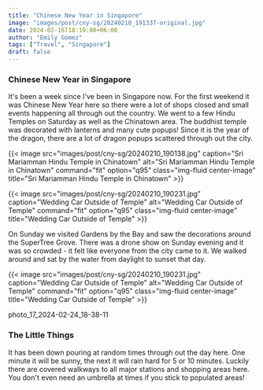 ```yaml
---
title: "Chinese New Year in Singapore"
image: "images/post/cny-sg/20240210_191337-original.jpg"
date: 2024-02-16T18:19:00+06:00
author: "Emily Gomez"
tags: ["Travel", "Singapore"]
draft: false
---
```


### Chinese New Year in Singapore
It's been a week since I've been in Singapore now. For the first weekend it was Chinese New Year here so there were a lot of shops closed and small events happening all through out the country. We went to a few Hindu Temples on Saturday as well as the Chinatown area. The buddhist temple was decorated with lanterns and many cute popups! Since it is the year of the dragon, there are a lot of dragon popups scattered through out the city.

{{< image src="images/post/cny-sg/20240210_190138.jpg" caption="Sri Mariamman Hindu Temple in Chinatown" alt="Sri Mariamman Hindu Temple in Chinatown" command="fit" option="q95" class="img-fluid center-image" title="Sri Mariamman Hindu Temple in Chinatown" >}}

{{< image src="images/post/cny-sg/20240210_190231.jpg" caption="Wedding Car Outside of Temple" alt="Wedding Car Outside of Temple" command="fit" option="q95" class="img-fluid center-image" title="Wedding Car Outside of Temple" >}}

On Sunday we visited Gardens by the Bay and saw the decorations around the SuperTree Grove. There was a drone show on Sunday evening and it was so crowded - it felt like everyone from the city came to it. We walked around and sat by the water from daylight to sunset that day.

{{< image src="images/post/cny-sg/20240210_190231.jpg" caption="Wedding Car Outside of Temple" alt="Wedding Car Outside of Temple" command="fit" option="q95" class="img-fluid center-image" title="Wedding Car Outside of Temple" >}}



photo_17_2024-02-24_18-38-11


### The Little Things
It has been down pouring at random times through out the day here. One minute it will be sunny, the next it will rain hard for 5 or 10 minutes. Luckily there are covered walkways to all major stations and shopping areas here. You don't even need an umbrella at times if you stick to populated areas!